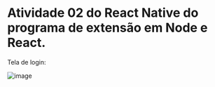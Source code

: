 # Atividade 02 do React Native do programa de extensão em Node e React.

Tela de login: 

![image](https://user-images.githubusercontent.com/71341597/206319912-b8457452-977f-497b-aeeb-4f48d885ae0d.png)


